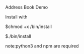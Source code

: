 Address Book Demo


Install with 

$chmod +x /bin/install

$./bin/install


note:python3 and npm are required
